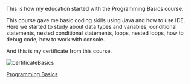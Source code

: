 This is how my education started with the Programming Basics course.

This course gave me basic coding skills using Java and how to use IDE.
Here we started to study about data types and variables, conditional statements,
nested conditional statements, loops, nested loops, how to debug code,
how to work with console.


And this is my certificate from this course.

![certificateBasics](https://github.com/RobSunnn/SoftUni---Courses/assets/100959760/e4373c75-0948-4bbb-afc9-d6a5aedc63a1)

[Programming Basics](https://softuni.bg/certificates/details/125310/1d892477 "Learning the basics of programming language Java")
